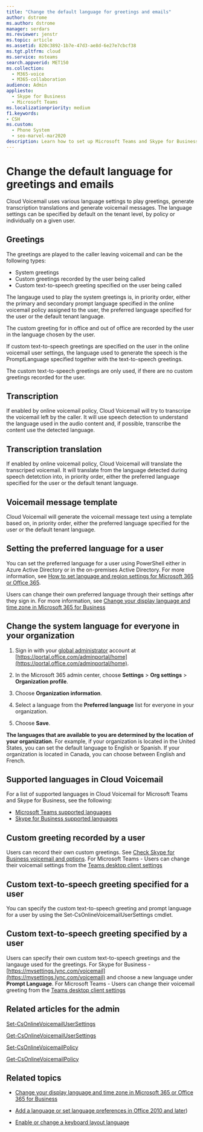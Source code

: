 ```yaml
---
title: "Change the default language for greetings and emails"
author: dstrome
ms.author: dstrome
manager: serdars
ms.reviewer: jenstr
ms.topic: article
ms.assetid: 820c3892-1b7e-47d3-ae8d-6e27e7cbcf38
ms.tgt.pltfrm: cloud
ms.service: msteams
search.appverid: MET150
ms.collection: 
  - M365-voice
  - M365-collaboration
audience: Admin
appliesto: 
  - Skype for Business
  - Microsoft Teams
ms.localizationpriority: medium
f1.keywords:
- CSH
ms.custom: 
  - Phone System
  - seo-marvel-mar2020
description: Learn how to set up Microsoft Teams and Skype for Business to use another language for your organization's default voicemail greeting.
---
```


# Change the default language for greetings and emails

Cloud Voicemail uses various language settings to play greetings, generate transcription translations and generate voicemail messages. The language settings can be
specified by default on the tenant level, by policy or individually on a given user.

## Greetings
The greetings are played to the caller leaving voicemail and can be the following types:

- System greetings
- Custom greetings recorded by the user being called
- Custom text-to-speech greeting specified on the user being called

The langauge used to play the system greetings is, in priority order, either the primary and secondary prompt language specified in the online voicemail policy assigned
to the user, the preferred language specified for the user or the default tenant language.

The custom greeting for in office and out of office are recorded by the user in the language chosen by the user.

If custom text-to-speech greetings are specified on the user in the online voicemail user settings, the language used to generate the speech is the PromptLanguage 
specified together with the text-to-speech greetings.

The custom text-to-speech greetings are only used, if there are no custom greetings recorded for the user.

## Transcription
If enabled by online voicemail policy, Cloud Voicemail will try to transcripe the voicemail left by the caller. It will use speech detection to understand the language
used in the audio content and, if possible, transcribe the content use the detected language.

## Transcription translation
If enabled by online voicemail policy, Cloud Voicemail will translate the transcriped voicemail. It will translate from the language detected during speech detetction 
into, in priority order, either the preferred language specified for the user or the default tenant language.

## Voicemail message template
Cloud Voicemail will generate the voicemail message text using a template based on, in priority order, either the preferred language specified for the user or the
default tenant language.

## Setting the preferred language for a user
You can set the preferred language for a user using PowerShell either in Azure Active Directory or in the on-premises Active Directory. For more information, see [How to set language and region settings for Microsoft 365 or Office 365](/office365/troubleshoot/access-management/set-language-and-region).

Users can change their own preferred language through their settings after they sign in. For more information, see [Change your display language and time zone in Microsoft 365 for Business](https://support.office.com/article/change-your-display-language-and-time-zone-in-microsoft-365-for-business-6f238bff-5252-441e-b32b-655d5d85d15b?ui=en-US&rs=en-US&ad=US)

## Change the system language for everyone in your organization

1. Sign in with your [global administrator](https://support.office.com/article/da585eea-f576-4f55-a1e0-87090b6aaa9d) account at [https://portal.office.com/adminportal/home](https://portal.office.com/adminportal/home).

2. In the Microsoft 365 admin center, choose **Settings** > **Org settings** > **Organization profile**.
3. Choose **Organization information**.
4. Select a language from the **Preferred language** list for everyone in your organization.
5. Choose **Save**.

**The languages that are available to you are determined by the location of your organization**. For example, if your organization is located in the United States, you can set the default language to English or Spanish. If your organization is located in Canada, you can choose between English and French.

## Supported languages in Cloud Voicemail
For a list of supported languages in Cloud Voicemail for Microsoft Teams and Skype for Business, see the following:
  - [Microsoft Teams supported languages](languages-for-voicemail-greetings-and-messages.md)
  - [Skype for Business supported languages](/skypeforbusiness/what-is-phone-system-in-office-365/phone-system-voicemail/languages-for-voicemail-greetings-and-messages)

## Custom greeting recorded by a user
Users can record their own custom greetings. See [Check Skype for Business voicemail and options](https://support.office.com/article/2deea7f8-831f-4e85-a0d4-b34da55945a8). For Microsoft Teams - Users can change their voicemail settings from the [Teams desktop client settings](https://support.office.com/article/manage-your-call-settings-in-teams-456cb611-3477-496f-b31a-6ab752a7595f)

## Custom text-to-speech greeting specified for a user
You can specify the custom text-to-speech greeting and prompt language for a user by using the Set-CsOnlineVoicemailUserSettings cmdlet.

## Custom text-to-speech greeting specified by a user
Users can specify their own custom text-to-speech greetings and the langauge used for the greetings. For Skype for Business - [https://mysettings.lync.com/voicemail](https://mysettings.lync.com/voicemail) and choose a new language under **Prompt Language**. For Microsoft Teams - Users can change their voicemail greeting from the [Teams desktop client settings](https://support.office.com/article/manage-your-call-settings-in-teams-456cb611-3477-496f-b31a-6ab752a7595f)


## Related articles for the admin

[Set-CsOnlineVoicemailUserSettings](/powershell/module/skype/set-csonlinevoicemailusersettings)

[Get-CsOnlineVoicemailUserSettings](/powershell/module/skype/get-csonlinevoicemailusersettings)

[Set-CsOnlineVoicemailPolicy](/powershell/module/skype/set-csonlinevoicemailpolicy)

[Get-CsOnlineVoicemailPolicy](/powershell/module/skype/get-csonlinevoicemailpolicy)


## Related topics

- [Change your display language and time zone in Microsoft 365 or Office 365 for Business](https://support.office.com/article/Change-your-display-language-and-time-zone-in-Office-365-for-Business-6f238bff-5252-441e-b32b-655d5d85d15b)

- [Add a language or set language preferences in Office 2010 and later](https://support.office.com/article/Add-a-language-or-set-language-preferences-in-Office-663d9d94-ca99-4a0d-973e-7c4a6b8a827d))

- [Enable or change a keyboard layout language](https://support.office.com/article/Enable-or-change-a-keyboard-layout-language-1c2242c0-fe15-4bc3-99bc-535de6f4f258)

